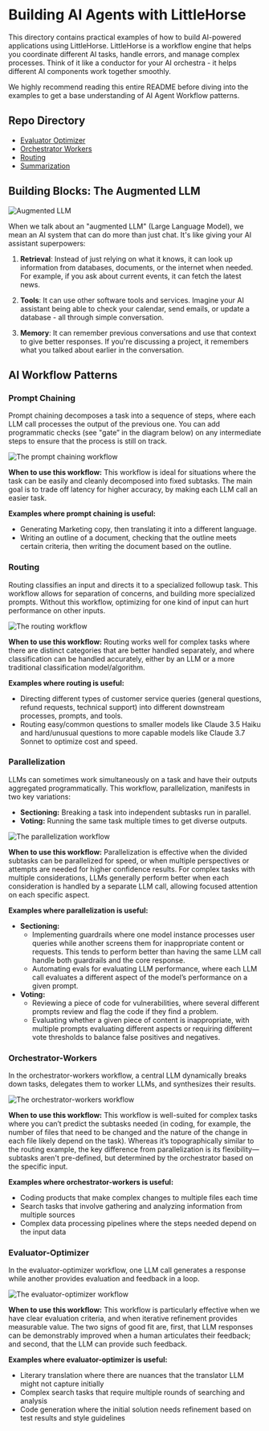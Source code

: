 # Building AI Agents with LittleHorse

This directory contains practical examples of how to build AI-powered applications using LittleHorse. LittleHorse is a workflow engine that helps you coordinate different AI tasks, handle errors, and manage complex processes. Think of it like a conductor for your AI orchestra - it helps different AI components work together smoothly.

We highly recommend reading this entire README before diving into the examples to get a base understanding of AI Agent Workflow patterns.

## Repo Directory

- [Evaluator Optimizer](./evaluator-optimizer/)
- [Orchestrator Workers](./orchestrator-workers/)
- [Routing](./routing/)
- [Summarization](./summarization/)

## Building Blocks: The Augmented LLM

![Augmented LLM](./images/augmented-llm.png)

When we talk about an "augmented LLM" (Large Language Model), we mean an AI system that can do more than just chat. It's like giving your AI assistant superpowers:

1. **Retrieval**: Instead of just relying on what it knows, it can look up information from databases, documents, or the internet when needed. For example, if you ask about current events, it can fetch the latest news.

2. **Tools**: It can use other software tools and services. Imagine your AI assistant being able to check your calendar, send emails, or update a database - all through simple conversation.

3. **Memory**: It can remember previous conversations and use that context to give better responses. If you're discussing a project, it remembers what you talked about earlier in the conversation.

## AI Workflow Patterns

### Prompt Chaining

Prompt chaining decomposes a task into a sequence of steps, where each LLM call processes the output of the previous one. You can add programmatic checks (see "gate” in the diagram below) on any intermediate steps to ensure that the process is still on track.

![The prompt chaining workflow](./images/prompt-chaining.png)

**When to use this workflow:** This workflow is ideal for situations where the task can be easily and cleanly decomposed into fixed subtasks. The main goal is to trade off latency for higher accuracy, by making each LLM call an easier task.

**Examples where prompt chaining is useful:**

- Generating Marketing copy, then translating it into a different language.
- Writing an outline of a document, checking that the outline meets certain criteria, then writing the document based on the outline.

### Routing

Routing classifies an input and directs it to a specialized followup task. This workflow allows for separation of concerns, and building more specialized prompts. Without this workflow, optimizing for one kind of input can hurt performance on other inputs.

![The routing workflow](./images/routing.png)

**When to use this workflow:** Routing works well for complex tasks where there are distinct categories that are better handled separately, and where classification can be handled accurately, either by an LLM or a more traditional classification model/algorithm.

**Examples where routing is useful:**

- Directing different types of customer service queries (general questions, refund requests, technical support) into different downstream processes, prompts, and tools.
- Routing easy/common questions to smaller models like Claude 3.5 Haiku and hard/unusual questions to more capable models like Claude 3.7 Sonnet to optimize cost and speed.

### Parallelization

LLMs can sometimes work simultaneously on a task and have their outputs aggregated programmatically. This workflow, parallelization, manifests in two key variations:

- **Sectioning:** Breaking a task into independent subtasks run in parallel.
- **Voting:** Running the same task multiple times to get diverse outputs.

![The parallelization workflow](./images/parallelization.png)

**When to use this workflow:** Parallelization is effective when the divided subtasks can be parallelized for speed, or when multiple perspectives or attempts are needed for higher confidence results. For complex tasks with multiple considerations, LLMs generally perform better when each consideration is handled by a separate LLM call, allowing focused attention on each specific aspect.

**Examples where parallelization is useful:**

- **Sectioning:**
  - Implementing guardrails where one model instance processes user queries while another screens them for inappropriate content or requests. This tends to perform better than having the same LLM call handle both guardrails and the core response.
  - Automating evals for evaluating LLM performance, where each LLM call evaluates a different aspect of the model’s performance on a given prompt.
- **Voting:**
  - Reviewing a piece of code for vulnerabilities, where several different prompts review and flag the code if they find a problem.
  - Evaluating whether a given piece of content is inappropriate, with multiple prompts evaluating different aspects or requiring different vote thresholds to balance false positives and negatives.

### Orchestrator-Workers

In the orchestrator-workers workflow, a central LLM dynamically breaks down tasks, delegates them to worker LLMs, and synthesizes their results.

![The orchestrator-workers workflow](./images/orchestrator-workers.png)

**When to use this workflow:** This workflow is well-suited for complex tasks where you can’t predict the subtasks needed (in coding, for example, the number of files that need to be changed and the nature of the change in each file likely depend on the task). Whereas it’s topographically similar to the routing example, the key difference from parallelization is its flexibility—subtasks aren't pre-defined, but determined by the orchestrator based on the specific input.

**Examples where orchestrator-workers is useful:**

- Coding products that make complex changes to multiple files each time
- Search tasks that involve gathering and analyzing information from multiple sources
- Complex data processing pipelines where the steps needed depend on the input data

### Evaluator-Optimizer

In the evaluator-optimizer workflow, one LLM call generates a response while another provides evaluation and feedback in a loop.

![The evaluator-optimizer workflow](./images/evaluator-optimizer.png)

**When to use this workflow:** This workflow is particularly effective when we have clear evaluation criteria, and when iterative refinement provides measurable value. The two signs of good fit are, first, that LLM responses can be demonstrably improved when a human articulates their feedback; and second, that the LLM can provide such feedback.

**Examples where evaluator-optimizer is useful:**

- Literary translation where there are nuances that the translator LLM might not capture initially
- Complex search tasks that require multiple rounds of searching and analysis
- Code generation where the initial solution needs refinement based on test results and style guidelines
